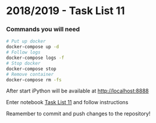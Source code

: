 # 2018/2019 - Task List 11

###  Commands you will need
```bash
# Put up docker
docker-compose up -d
# Follow logs
docker-compose logs -f
# Stop docker
docker-compose stop
# Remove container
docker-compose rm -fs
```

After start iPython will be available at [http://localhost:8888](http://localhost:8888)

Enter notebook  [Task List 11](http://localhost:8888/notebooks/Task%20List%2011.ipynb) and follow instructions

Reamember to commit and push changes to the  repository!
